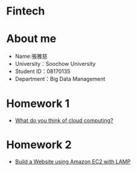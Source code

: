 # Fintech
# About me
* Name:張雅慈
* University：Soochow University
* Student ID：08170135
* Department：Big Data Management

# Homework 1
* [What do you think of cloud computing?](https://github.com/zyaci/Fintech/tree/main/HW1)

# Homework 2
* [Build a Website using Amazon EC2 with LAMP]()
